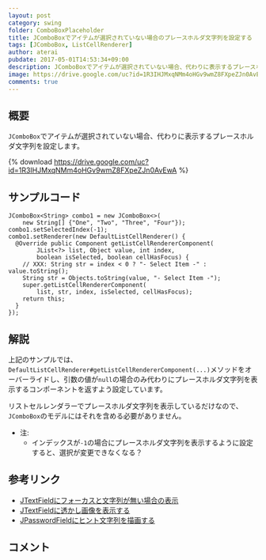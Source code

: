 ```yaml
---
layout: post
category: swing
folder: ComboBoxPlaceholder
title: JComboBoxでアイテムが選択されていない場合のプレースホルダ文字列を設定する
tags: [JComboBox, ListCellRenderer]
author: aterai
pubdate: 2017-05-01T14:53:34+09:00
description: JComboBoxでアイテムが選択されていない場合、代わりに表示するプレースホルダ文字列を設定します。
image: https://drive.google.com/uc?id=1R3IHJMxqNMm4oHGv9wmZ8FXpeZJn0AvEwA
comments: true
---
```

## 概要
`JComboBox`でアイテムが選択されていない場合、代わりに表示するプレースホルダ文字列を設定します。

{% download https://drive.google.com/uc?id=1R3IHJMxqNMm4oHGv9wmZ8FXpeZJn0AvEwA %}

## サンプルコード
<pre class="prettyprint"><code>JComboBox&lt;String&gt; combo1 = new JComboBox&lt;&gt;(
    new String[] {"One", "Two", "Three", "Four"});
combo1.setSelectedIndex(-1);
combo1.setRenderer(new DefaultListCellRenderer() {
  @Override public Component getListCellRendererComponent(
        JList&lt;?&gt; list, Object value, int index,
        boolean isSelected, boolean cellHasFocus) {
    // XXX: String str = index &lt; 0 ? "- Select Item -" : value.toString();
    String str = Objects.toString(value, "- Select Item -");
    super.getListCellRendererComponent(
        list, str, index, isSelected, cellHasFocus);
    return this;
  }
});
</code></pre>

## 解説
上記のサンプルでは、`DefaultListCellRenderer#getListCellRendererComponent(...)`メソッドをオーバーライドし、引数の値が`null`の場合のみ代わりにプレースホルダ文字列を表示するコンポーネントを返すよう設定しています。

リストセルレンダラーでプレースホルダ文字列を表示しているだけなので、`JComboBox`のモデルにはそれを含める必要がありません。

- 注:
    - インデックスが`-1`の場合にプレースホルダ文字列を表示するように設定すると、選択が変更できなくなる？

<!-- dummy comment line for breaking list -->

## 参考リンク
- [JTextFieldにフォーカスと文字列が無い場合の表示](https://ateraimemo.com/Swing/GhostText.html)
- [JTextFieldに透かし画像を表示する](https://ateraimemo.com/Swing/WatermarkInTextField.html)
- [JPasswordFieldにヒント文字列を描画する](https://ateraimemo.com/Swing/InputHintPasswordField.html)

<!-- dummy comment line for breaking list -->

## コメント
